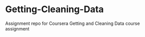 Getting-Cleaning-Data
=====================

Assignment repo for Coursera Getting and Cleaning Data course assignment
